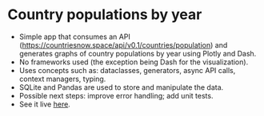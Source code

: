 # Country populations by year

- Simple app that consumes an API (https://countriesnow.space/api/v0.1/countries/population) and generates graphs of country populations by year using Plotly and Dash.
- No frameworks used (the exception being Dash for the visualization).
- Uses concepts such as: dataclasses, generators, async API calls, context managers, typing.
- SQLite and Pandas are used to store and manipulate the data.
- Possible next steps: improve error handling; add unit tests.
- See it live [here](arjan-challenge-production.up.railway.app/).
